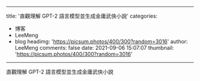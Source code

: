 
---
title: '直觀理解 GPT-2 語言模型並生成金庸武俠小說'
categories: 
 - 博客
 - LeeMeng
 - blog
headimg: 'https://picsum.photos/400/300?random=3016'
author: LeeMeng
comments: false
date: 2021-09-06 15:07:07
thumbnail: 'https://picsum.photos/400/300?random=3016'
---

<div>   
直觀理解 GPT-2 語言模型並生成金庸武俠小說  
</div>
            